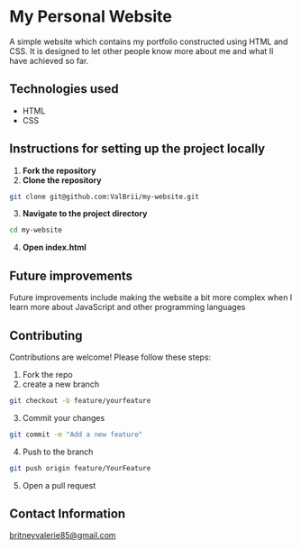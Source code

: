 # My Personal Website
A simple website which contains my portfolio constructed using HTML and  CSS. It is designed to let  other people know more about me and what II have achieved so far.

## Technologies used
- HTML
- CSS

## Instructions for setting up the project locally
1. **Fork the repository**
2. **Clone the repository**
```bash
git clone git@github.com:ValBrii/my-website.git
```
3. **Navigate to the project directory**
```bash
cd my-website
```
4. **Open index.html**

## Future improvements
Future improvements include making the website a bit more complex when I learn more about JavaScript and other programming languages





## Contributing

Contributions are welcome! Please follow these steps:

1. Fork the repo
2. create a new branch 

```bash
git checkout -b feature/yourfeature
```
3. Commit your changes 

```bash 
git commit -m "Add a new feature"
```

4. Push to the branch
``` bash
git push origin feature/YourFeature 
```

5. Open a pull request


## Contact Information
britneyvalerie85@gmail.com
